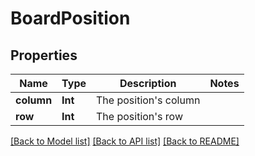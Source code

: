 # BoardPosition

## Properties
Name | Type | Description | Notes
------------ | ------------- | ------------- | -------------
**column** | **Int** | The position&#39;s column | 
**row** | **Int** | The position&#39;s row | 

[[Back to Model list]](../README.md#documentation-for-models) [[Back to API list]](../README.md#documentation-for-api-endpoints) [[Back to README]](../README.md)


